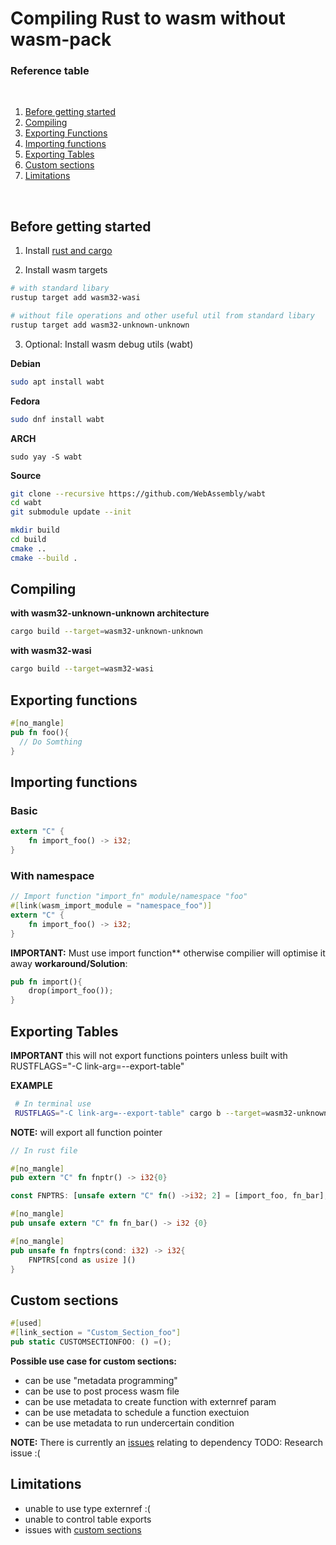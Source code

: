 # Compiling Rust to wasm without wasm-pack

### **Reference table**
<br/>

1. [Before getting started](#Before-getting-started)
2. [Compiling](#Compiling)
3. [Exporting Functions](#Exporting-Functions)
4. [Importing functions](#Importing-functions)
5. [Exporting Tables](#Exporing-Tables)
6. [Custom sections](#Custom-sections)
7. [Limitations](#Limitations)
<br/>

## Before getting started

1. Install [rust and cargo](https://www.rust-lang.org/)

2. Install wasm targets
```sh
# with standard libary
rustup target add wasm32-wasi

# without file operations and other useful util from standard libary
rustup target add wasm32-unknown-unknown
```

3. Optional: Install wasm debug utils (wabt) 

**Debian**
```sh
sudo apt install wabt
```
**Fedora**
```sh
sudo dnf install wabt
```
**ARCH**
```
sudo yay -S wabt
```
**Source**
```sh
git clone --recursive https://github.com/WebAssembly/wabt
cd wabt
git submodule update --init

mkdir build
cd build
cmake ..
cmake --build .

```
## **Compiling**

**with wasm32-unknown-unknown architecture**
```sh
cargo build --target=wasm32-unknown-unknown
```
**with wasm32-wasi**
```sh
cargo build --target=wasm32-wasi
```


## **Exporting functions**
```rust
#[no_mangle]
pub fn foo(){
  // Do Somthing
}

```
## **Importing functions**
### Basic
```rust
extern "C" {
    fn import_foo() -> i32;
}

```
### With namespace
```rust
// Import function "import_fn" module/namespace "foo"
#[link(wasm_import_module = "namespace_foo")]
extern "C" {
    fn import_foo() -> i32;
}
```

**IMPORTANT:** Must use import function** otherwise compilier will optimise it away
**workaround/Solution**:
```rust
pub fn import(){
	drop(import_foo());
}

```

## **Exporting Tables**
**IMPORTANT**
  this will not export functions pointers unless built with RUSTFLAGS="-C link-arg=--export-table"

**EXAMPLE**

```sh
 # In terminal use
 RUSTFLAGS="-C link-arg=--export-table" cargo b --target=wasm32-unknown-unknown
```
**NOTE:** will export all function pointer

```rust
// In rust file

#[no_mangle]
pub extern "C" fn fnptr() -> i32{0}

const FNPTRS: [unsafe extern "C" fn() ->i32; 2] = [import_foo, fn_bar];

#[no_mangle]
pub unsafe extern "C" fn fn_bar() -> i32 {0}

#[no_mangle]
pub unsafe fn fnptrs(cond: i32) -> i32{
    FNPTRS[cond as usize ]()
} 
```
## **Custom sections**
```rust
#[used]
#[link_section = "Custom_Section_foo"]
pub static CUSTOMSECTIONFOO: () =();
```

**Possible use case for custom sections:**
- can be use "metadata programming"
- can be use to post process wasm file
- can be use metadata to create function with externref param
- can be use metadata to schedule a function exectuion
- can be use metadata to run undercertain condition

**NOTE:** There is currently an [issues](https://github.com/rust-lang/rust/issues/56639) relating to dependency
TODO: Research issue :(

## **Limitations**
- unable to use type externref :(
- unable to control table exports
- issues with [custom sections](https://github.com/rust-lang/rust/issues/56639)
